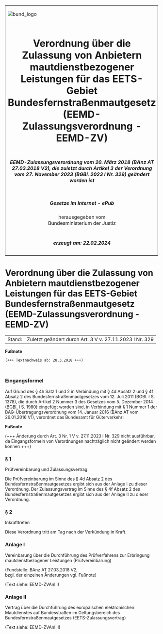 <span id="DECKBLATT.html"></span>

<table border="0" frame="border" width="100%">

<tr valign="top">

<td align="left">

![bund\_logo](BfJ_2021_Web_de_de.gif)

</td>

<td align="right">

 

</td>

</tr>

<tr align="center" valign="middle">

<td colspan="2">

# Verordnung über die Zulassung von Anbietern mautdienstbezogener Leistungen für das EETS-Gebiet Bundesfernstraßenmautgesetz (EEMD-Zulassungsverordnung - EEMD-ZV)

</td>

</tr>

<tr align="center" valign="middle">

<td colspan="2">

##### EEMD-Zulassungsverordnung vom 20. März 2018 (BAnz AT 27.03.2018 V2), die zuletzt durch Artikel 3 der Verordnung vom 27. November 2023 (BGBl. 2023 I Nr. 329) geändert worden ist

</td>

</tr>

<tr align="center" valign="middle">

<td colspan="2">

  
  

##### Gesetze im Internet - ePub  
  
herausgegeben vom  
Bundesministerium der Justiz

</td>

</tr>

<tr align="center" valign="bottom">

<td colspan="2">

  
  

##### erzeugt am: 22.02.2024

</td>

</tr>

</table>

<span id="BJNR608610018.html"></span>

# Verordnung über die Zulassung von Anbietern mautdienstbezogener Leistungen für das EETS-Gebiet Bundesfernstraßenmautgesetz (EEMD-Zulassungsverordnung - EEMD-ZV)

<div>

<div class="jnhtml">

|        |                                                         |
| ------ | ------------------------------------------------------- |
| Stand: | Zuletzt geändert durch Art. 3 V v. 27.11.2023 I Nr. 329 |

</div>

</div>

<div>

  
**Fußnote**

<div class="jnhtml">

<div>

<div class="jurAbsatz">

  

``` 
(+++ Textnachweis ab: 28.3.2018 +++)

 
```

</div>

</div>

</div>

</div>

<span id="BJNR608610018BJNE000101123.html"></span>

### Eingangsformel  

<div>

<div class="jnhtml">

<div>

<div class="jurAbsatz">

Auf Grund des § 4h Satz 1 und 2 in Verbindung mit § 4d Absatz 2 und § 4f
Absatz 2 des Bundesfernstraßenmautgesetzes vom 12. Juli 2011 (BGBl. I S.
1378), die durch Artikel 2 Nummer 3 des Gesetzes vom 5. Dezember 2014
(BGBl. I S. 1980) eingefügt worden sind, in Verbindung mit § 1 Nummer 1
der BAG-Übertragungsverordnung vom 14. Januar 2016 (BAnz AT vom
26.01.2016 V1), verordnet das Bundesamt für Güterverkehr:

</div>

</div>

</div>

</div>

<div>

  
**Fußnote**

<div class="jnhtml">

<div>

<div class="jurAbsatz">

(+++ Änderung durch Art. 3 Nr. 1 V v. 27.11.2023 I Nr. 329 nicht
ausführbar, da Eingangsformeln von Verordnungen nachträglich nicht
geändert werden können +++)

</div>

</div>

</div>

</div>

<span id="BJNR608610018BJNE000200000.html"></span>

### § 1  
Prüfvereinbarung und Zulassungsvertrag

<div>

<div class="jnhtml">

<div>

<div class="jurAbsatz">

Die Prüfvereinbarung im Sinne des § 4d Absatz 2 des
Bundesfernstraßenmautgesetzes ergibt sich aus der Anlage I zu dieser
Verordnung. Der Zulassungsvertrag im Sinne des § 4f Absatz 2 des
Bundesfernstraßenmautgesetzes ergibt sich aus der Anlage II zu dieser
Verordnung.

</div>

</div>

</div>

</div>

<span id="BJNR608610018BJNE000300000.html"></span>

### § 2  
Inkrafttreten

<div>

<div class="jnhtml">

<div>

<div class="jurAbsatz">

Diese Verordnung tritt am Tag nach der Verkündung in Kraft.

</div>

</div>

</div>

</div>

<span id="BJNR608610018BJNE000402123.html"></span>

### Anlage I  
Vereinbarung über die Durchführung des Prüfverfahrens zur Erbringung mautdienstbezogener Leistungen (Prüfvereinbarung)

<div>

<div class="jnhtml">

<div>

<div class="jurAbsatz">

<div class="kommentar_Fundstelle">

(Fundstelle: BAnz AT 27.03.2018 V2,  
bzgl. der einzelnen Änderungen vgl. Fußnote)

</div>

  
(Text siehe: EEMD-ZVAnl I)

</div>

</div>

</div>

</div>

<span id="BJNR608610018BJNE000502123.html"></span>

### Anlage II  
Vertrag über die Durchführung des europäischen elektronischen Mautdienstes auf Bundesstraßen im Geltungsbereich des Bundesfernstraßenmautgesetzes (EETS-Zulassungsvertrag)

<div>

<div class="jnhtml">

<div>

<div class="jurAbsatz">

(Text siehe: EEMD-ZVAnl II)

</div>

</div>

</div>

</div>
